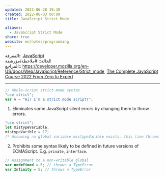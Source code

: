 ```yaml
---  
updated: 2022-06-20 19:38  
created: 2022-06-03 00:00  
title: JavaScript Strict Mode  
  
aliases:  
  - JavaScript Strict Mode  
share: true  
website: en/notes/programming  
---  
```

  
المعرفة:: [JavaScript](JavaScript)  
الحالة:: #ملاحظة/مؤرشفة  
المراجع:: <https://developer.mozilla.org/en-US/docs/Web/JavaScript/Reference/Strict_mode>, [The Complete JavaScript Course 2022 From Zero to Expert](The%20Complete%20JavaScript%20Course%202022%20From%20Zero%20to%20Expert)  
  
---  
  
```js  
// Whole-script strict mode syntax  
"use strict";  
var v = "Hi! I'm a strict mode script!";  
```  
  
1. Eliminates some JavaScript silent errors by changing them to throw errors.  
  
```js  
"use strict";  
let mistypeVariable;  
mistypeVarible = 17;  
/* Assuming no global variable mistypeVarible exists, this line throws a ReferenceError due to the misspelling of "mistypeVariable" (lack of an "a") */  
```  
  
2. Prohibits some syntax likely to be defined in future versions of ECMAScript. E.g. `private`, `interface`.  
  
```js  
// Assignment to a non-writable global  
var undefined = 5; // throws a TypeError  
var Infinity = 5; // throws a TypeError  
```  
